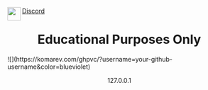 <a     align="left" href="https://pastebin.com/raw/snq3iTAB">
  <img align="left" src="https://raw.githubusercontent.com/Astivery/Astivery/master/DiscordLogo.png?raw=true" height="30px" width="30px"/>
  <p   align="left">Discord</p>
</a>

<h1 align='center'> Educational Purposes Only</h1>
![](https://komarev.com/ghpvc/?username=your-github-username&color=blueviolet)
<p align='center'>127.0.0.1<p>

